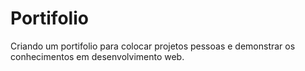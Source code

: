 # Portifolio
Criando um portifolio  para colocar projetos pessoas e demonstrar os conhecimentos em desenvolvimento web.
